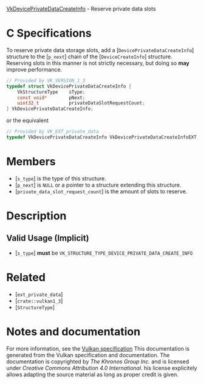 [VkDevicePrivateDataCreateInfo](https://www.khronos.org/registry/vulkan/specs/1.3-extensions/man/html/VkDevicePrivateDataCreateInfo.html) - Reserve private data slots

# C Specifications
To reserve private data storage slots, add a
[`DevicePrivateDataCreateInfo`] structure to the [`p_next`] chain of
the [`DeviceCreateInfo`] structure.
Reserving slots in this manner is not strictly necessary, but doing so  **may** 
improve performance.
```c
// Provided by VK_VERSION_1_3
typedef struct VkDevicePrivateDataCreateInfo {
    VkStructureType    sType;
    const void*        pNext;
    uint32_t           privateDataSlotRequestCount;
} VkDevicePrivateDataCreateInfo;
```
or the equivalent
```c
// Provided by VK_EXT_private_data
typedef VkDevicePrivateDataCreateInfo VkDevicePrivateDataCreateInfoEXT;
```

# Members
- [`s_type`] is the type of this structure.
- [`p_next`] is `NULL` or a pointer to a structure extending this structure.
- [`private_data_slot_request_count`] is the amount of slots to reserve.

# Description
## Valid Usage (Implicit)
-  [`s_type`] **must**  be `VK_STRUCTURE_TYPE_DEVICE_PRIVATE_DATA_CREATE_INFO`

# Related
- [`ext_private_data`]
- [`crate::vulkan1_3`]
- [`StructureType`]

# Notes and documentation
For more information, see the [Vulkan specification](https://www.khronos.org/registry/vulkan/specs/1.3-extensions/html/vkspec.html)
This documentation is generated from the Vulkan specification and documentation.
The documentation is copyrighted by *The Khronos Group Inc.* and is licensed under *Creative Commons Attribution 4.0 International*.
his license explicitely allows adapting the source material as long as proper credit is given.
        